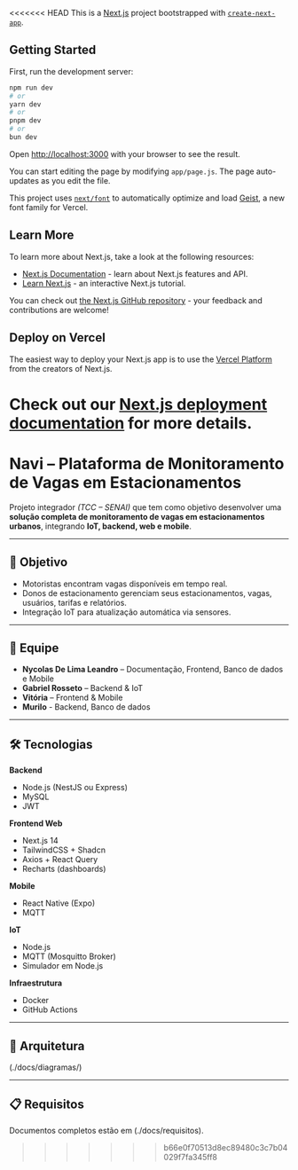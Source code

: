 <<<<<<< HEAD
This is a [Next.js](https://nextjs.org) project bootstrapped with [`create-next-app`](https://github.com/vercel/next.js/tree/canary/packages/create-next-app).

## Getting Started

First, run the development server:

```bash
npm run dev
# or
yarn dev
# or
pnpm dev
# or
bun dev
```

Open [http://localhost:3000](http://localhost:3000) with your browser to see the result.

You can start editing the page by modifying `app/page.js`. The page auto-updates as you edit the file.

This project uses [`next/font`](https://nextjs.org/docs/app/building-your-application/optimizing/fonts) to automatically optimize and load [Geist](https://vercel.com/font), a new font family for Vercel.

## Learn More

To learn more about Next.js, take a look at the following resources:

- [Next.js Documentation](https://nextjs.org/docs) - learn about Next.js features and API.
- [Learn Next.js](https://nextjs.org/learn) - an interactive Next.js tutorial.

You can check out [the Next.js GitHub repository](https://github.com/vercel/next.js) - your feedback and contributions are welcome!

## Deploy on Vercel

The easiest way to deploy your Next.js app is to use the [Vercel Platform](https://vercel.com/new?utm_medium=default-template&filter=next.js&utm_source=create-next-app&utm_campaign=create-next-app-readme) from the creators of Next.js.

Check out our [Next.js deployment documentation](https://nextjs.org/docs/app/building-your-application/deploying) for more details.
=======
# Navi – Plataforma de Monitoramento de Vagas em Estacionamentos

Projeto integrador *(TCC – SENAI)* que tem como objetivo desenvolver uma **solução completa de monitoramento de vagas em estacionamentos urbanos**, integrando **IoT, backend, web e mobile**.

---

## 🎯 Objetivo
- Motoristas encontram vagas disponíveis em tempo real.
- Donos de estacionamento gerenciam seus estacionamentos, vagas, usuários, tarifas e relatórios.
- Integração IoT para atualização automática via sensores.

---

## 👥 Equipe
- **Nycolas De Lima Leandro** – Documentação, Frontend, Banco de dados e Mobile
- **Gabriel Rosseto** – Backend & IoT
- **Vitória** – Frontend & Mobile
- **Murilo** - Backend, Banco de dados

---

## 🛠️ Tecnologias
**Backend**
- Node.js (NestJS ou Express)
- MySQL
- JWT

**Frontend Web**
- Next.js 14
- TailwindCSS + Shadcn
- Axios + React Query
- Recharts (dashboards)

**Mobile**
- React Native (Expo)
- MQTT

**IoT**
- Node.js
- MQTT (Mosquitto Broker)
- Simulador em Node.js

**Infraestrutura**
- Docker
- GitHub Actions 

---

## 📐 Arquitetura
(./docs/diagramas/)

---

## 📋 Requisitos
Documentos completos estão em (./docs/requisitos).
>>>>>>> b66e0f70513d8ec89480c3c7b04029f7fa345ff8
